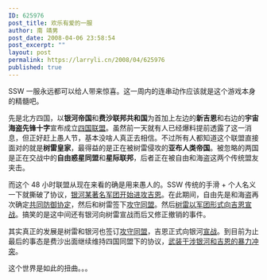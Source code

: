 ```yaml
---
ID: 625976
post_title: 欢乐有爱的一服
author: 南 靖男
post_date: 2008-04-06 23:58:54
post_excerpt: ""
layout: post
permalink: https://larryli.cn/2008/04/625976
published: true
---
```

SSW 一服永远都可以给人带来惊喜。这一周内的连串动作应该就是这个游戏本身的精髓吧。

先是北方四国，以<strong>银河帝国</strong>和<strong>费沙联邦共和国</strong>为首加上左边的<strong>新吉恩</strong>和右边的<strong>宇宙海盗先锋十字</strong>宣布成立<a href="http://bbs.xyz-soft.com/thread-25767-1-1.html">四国联盟</a>。虽然前一天就有人已经爆料提前透露了这一消息，但正好赶上愚人节，基本没啥人真正去相信。不过所有人都知道这个联盟直接面对的就是<strong>树雷皇家</strong>，最得益的是正在被树雷侵攻的<strong>亚布人类帝国</strong>。被忽略的两国是正在交战中的<strong>自由惑星同盟</strong>和<strong>星际联邦</strong>，后者正在被自由和海盗这两个传统盟友夹击。

而这个 48 小时联盟从现在来看的确是用来愚人的。SSW 传统的手滑 + 个人名义一下就撕破了协议，<a href="http://bbs.xyz-soft.com/thread-25943-1-1.html">银河某著名军团开始进攻吉恩</a>。在此期间，自由先是和海盗再次确定<a href="http://bbs.xyz-soft.com/thread-26030-1-1.html">共同防御协定</a>，然后和树雷签下<a href="http://bbs.xyz-soft.com/thread-26031-1-1.html">攻守同盟</a>。然后<a href="http://bbs.xyz-soft.com/thread-25957-1-1.html">树雷以军团形式向吉恩宣战</a>。搞笑的是这中间还有银河向树雷宣战而后又修正撤销的事件。

其实真正的发展是树雷和银河也签订<a href="http://bbs.xyz-soft.com/thread-26087-1-1.html">攻守同盟</a>，吉恩正式向银河<a href="http://bbs.xyz-soft.com/thread-26066-1-1.html">宣战</a>。到目前为止最后的事态是费沙出面继续维持四国同盟下的协议，<a href="http://bbs.xyz-soft.com/thread-26096-1-1.html">武装干涉银河和吉恩的暴力冲突</a>。

这个世界是如此的扭曲。。。
